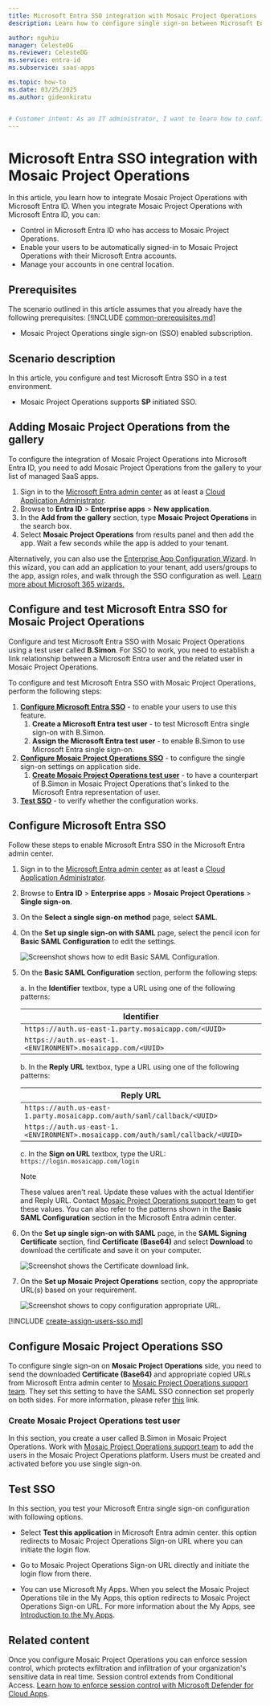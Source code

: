 ```yaml
---
title: Microsoft Entra SSO integration with Mosaic Project Operations
description: Learn how to configure single sign-on between Microsoft Entra ID and Mosaic Project Operations.

author: nguhiu
manager: CelesteDG
ms.reviewer: CelesteDG
ms.service: entra-id
ms.subservice: saas-apps

ms.topic: how-to
ms.date: 03/25/2025
ms.author: gideonkiratu


# Customer intent: As an IT administrator, I want to learn how to configure single sign-on between Microsoft Entra ID and Mosaic Project Operations so that I can control who has access to Mosaic Project Operations, enable automatic sign-in with Microsoft Entra accounts, and manage my accounts in one central location.
---
```


# Microsoft Entra SSO integration with Mosaic Project Operations

In this article,  you learn how to integrate Mosaic Project Operations with Microsoft Entra ID. When you integrate Mosaic Project Operations with Microsoft Entra ID, you can:

* Control in Microsoft Entra ID who has access to Mosaic Project Operations.
* Enable your users to be automatically signed-in to Mosaic Project Operations with their Microsoft Entra accounts.
* Manage your accounts in one central location.

## Prerequisites
The scenario outlined in this article assumes that you already have the following prerequisites:
[!INCLUDE [common-prerequisites.md](~/identity/saas-apps/includes/common-prerequisites.md)]
* Mosaic Project Operations single sign-on (SSO) enabled subscription.

## Scenario description

In this article,  you configure and test Microsoft Entra SSO in a test environment.

* Mosaic Project Operations supports **SP** initiated SSO.

## Adding Mosaic Project Operations from the gallery

To configure the integration of Mosaic Project Operations into Microsoft Entra ID, you need to add Mosaic Project Operations from the gallery to your list of managed SaaS apps.

1. Sign in to the [Microsoft Entra admin center](https://entra.microsoft.com) as at least a [Cloud Application Administrator](~/identity/role-based-access-control/permissions-reference.md#cloud-application-administrator).
1. Browse to **Entra ID** > **Enterprise apps** > **New application**.
1. In the **Add from the gallery** section, type **Mosaic Project Operations** in the search box.
1. Select **Mosaic Project Operations** from results panel and then add the app. Wait a few seconds while the app is added to your tenant.

Alternatively, you can also use the [Enterprise App Configuration Wizard](https://portal.office.com/AdminPortal/home?Q=Docs#/azureadappintegration). In this wizard, you can add an application to your tenant, add users/groups to the app, assign roles, and walk through the SSO configuration as well. [Learn more about Microsoft 365 wizards.](/microsoft-365/admin/misc/azure-ad-setup-guides)

## Configure and test Microsoft Entra SSO for Mosaic Project Operations

Configure and test Microsoft Entra SSO with Mosaic Project Operations using a test user called **B.Simon**. For SSO to work, you need to establish a link relationship between a Microsoft Entra user and the related user in Mosaic Project Operations.

To configure and test Microsoft Entra SSO with Mosaic Project Operations, perform the following steps:

1. **[Configure Microsoft Entra SSO](#configure-microsoft-entra-sso)** - to enable your users to use this feature.
    1. **Create a Microsoft Entra test user** - to test Microsoft Entra single sign-on with B.Simon.
    1. **Assign the Microsoft Entra test user** - to enable B.Simon to use Microsoft Entra single sign-on.
1. **[Configure Mosaic Project Operations SSO](#configure-mosaic-project-operations-sso)** - to configure the single sign-on settings on application side.
    1. **[Create Mosaic Project Operations test user](#create-mosaic-project-operations-test-user)** - to have a counterpart of B.Simon in Mosaic Project Operations that's linked to the Microsoft Entra representation of user.
1. **[Test SSO](#test-sso)** - to verify whether the configuration works.

## Configure Microsoft Entra SSO

Follow these steps to enable Microsoft Entra SSO in the Microsoft Entra admin center.

1. Sign in to the [Microsoft Entra admin center](https://entra.microsoft.com) as at least a [Cloud Application Administrator](~/identity/role-based-access-control/permissions-reference.md#cloud-application-administrator).
1. Browse to **Entra ID** > **Enterprise apps** > **Mosaic Project Operations** > **Single sign-on**.
1. On the **Select a single sign-on method** page, select **SAML**.
1. On the **Set up single sign-on with SAML** page, select the pencil icon for **Basic SAML Configuration** to edit the settings.

   ![Screenshot shows how to edit Basic SAML Configuration.](common/edit-urls.png "Basic Configuration")

1. On the **Basic SAML Configuration** section, perform the following steps:

    a. In the **Identifier** textbox, type a URL using one of the following patterns:

    | **Identifier** |
    |---------|
    | `https://auth.us-east-1.party.mosaicapp.com/<UUID>` |
    | `https://auth.us-east-1.<ENVIRONMENT>.mosaicapp.com/<UUID>` |

    b. In the **Reply URL** textbox, type a URL using one of the following patterns:

    | **Reply URL** |
    |---------|
    | `https://auth.us-east-1.party.mosaicapp.com/auth/saml/callback/<UUID>` |
    | `https://auth.us-east-1.<ENVIRONMENT>.mosaicapp.com/auth/saml/callback/<UUID>` |

    c. In the **Sign on URL** textbox, type the URL:
    `https://login.mosaicapp.com/login`

	> [!NOTE]
	> These values aren't real. Update these values with the actual Identifier and Reply URL. Contact [Mosaic Project Operations support team](mailto:support@mosaicapp.com) to get these values. You can also refer to the patterns shown in the **Basic SAML Configuration** section in the Microsoft Entra admin center.

1. On the **Set up single sign-on with SAML** page, in the **SAML Signing Certificate** section, find **Certificate (Base64)** and select **Download** to download the certificate and save it on your computer.

	![Screenshot shows the Certificate download link.](common/certificatebase64.png "Certificate")

1. On the **Set up Mosaic Project Operations** section, copy the appropriate URL(s) based on your requirement.

	![Screenshot shows to copy configuration appropriate URL.](common/copy-configuration-urls.png "Metadata")

<a name='create-a-microsoft-entra-id-test-user'></a>

[!INCLUDE [create-assign-users-sso.md](~/identity/saas-apps/includes/create-assign-users-sso.md)]

## Configure Mosaic Project Operations SSO

To configure single sign-on on **Mosaic Project Operations** side, you need to send the downloaded **Certificate (Base64)** and appropriate copied URLs from Microsoft Entra admin center to [Mosaic Project Operations support team](mailto:support@mosaicapp.com). They set this setting to have the SAML SSO connection set properly on both sides. For more information, please refer [this](https://readme.mosaicapp.com/docs/microsoft-azure-saml) link.

### Create Mosaic Project Operations test user

In this section, you create a user called B.Simon in Mosaic Project Operations. Work with [Mosaic Project Operations support team](mailto:support@mosaicapp.com) to add the users in the Mosaic Project Operations platform. Users must be created and activated before you use single sign-on.

## Test SSO 

In this section, you test your Microsoft Entra single sign-on configuration with following options.

* Select **Test this application** in Microsoft Entra admin center. this option redirects to Mosaic Project Operations Sign-on URL where you can initiate the login flow.

* Go to Mosaic Project Operations Sign-on URL directly and initiate the login flow from there.

* You can use Microsoft My Apps. When you select the Mosaic Project Operations tile in the My Apps, this option redirects to Mosaic Project Operations Sign-on URL. For more information about the My Apps, see [Introduction to the My Apps](https://support.microsoft.com/account-billing/sign-in-and-start-apps-from-the-my-apps-portal-2f3b1bae-0e5a-4a86-a33e-876fbd2a4510).

## Related content

Once you configure Mosaic Project Operations you can enforce session control, which protects exfiltration and infiltration of your organization's sensitive data in real time. Session control extends from Conditional Access. [Learn how to enforce session control with Microsoft Defender for Cloud Apps](/cloud-app-security/proxy-deployment-any-app).
